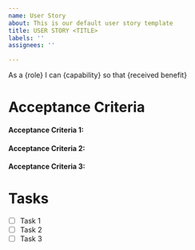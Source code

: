```yaml
---
name: User Story
about: This is our default user story template
title: USER STORY <TITLE>
labels: ''
assignees: ''

---
```


As a {role} I can {capability} so that {received benefit}

# Acceptance Criteria
#### Acceptance Criteria 1:
#### Acceptance Criteria 2:
#### Acceptance Criteria 3:

# Tasks

- [ ] Task 1
- [ ] Task 2
- [ ] Task 3
